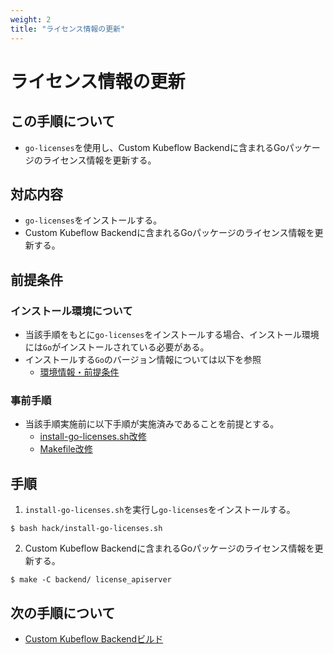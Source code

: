 ```yaml
---
weight: 2
title: "ライセンス情報の更新"
---
```

# ライセンス情報の更新
## この手順について
* `go-licenses`を使用し、Custom Kubeflow Backendに含まれるGoパッケージのライセンス情報を更新する。

## 対応内容
* `go-licenses`をインストールする。
* Custom Kubeflow Backendに含まれるGoパッケージのライセンス情報を更新する。

## 前提条件
### インストール環境について
* 当該手順をもとに`go-licenses`をインストールする場合、インストール環境には`Go`がインストールされている必要がある。
* インストールする`Go`のバージョン情報については以下を参照   
    * [環境情報・前提条件](../../../environment-information-and-prerequisites)

### 事前手順
* 当該手順実施前に以下手順が実施済みであることを前提とする。
    * [install-go-licenses.sh改修](../../../modification-procedure/apfw-backend-related-modification-procedure/modify-install-go-licenses.sh)
    * [Makefile改修](../../../modification-procedure/apfw-backend-related-modification-procedure/modify-makefile)

## 手順
1. `install-go-licenses.sh`を実行し`go-licenses`をインストールする。
```
$ bash hack/install-go-licenses.sh
```

2. Custom Kubeflow Backendに含まれるGoパッケージのライセンス情報を更新する。
```
$ make -C backend/ license_apiserver
```

## 次の手順について
* [Custom Kubeflow Backendビルド](../build-apfw-backend)